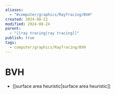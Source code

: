 ```yaml
---
aliases:
  - "#computer/graphics/RayTracing/BVH"
created: 2024-08-22
modified: 2024-08-24
parent:
  - "[[ray tracing|ray tracing]]"
publish: true
tags:
  - computer/graphics/RayTracing/BVH
---
```

# BVH
- [[surface area heuristic|surface area heuristic]]